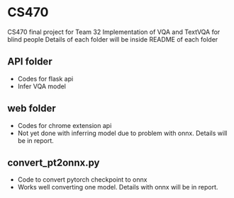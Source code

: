# CS470
CS470 final project for Team 32
Implementation of VQA and TextVQA for blind people
Details of each folder will be inside README of each folder

## API folder 
- Codes for flask api
- Infer VQA model

## web folder
- Codes for chrome extension api
- Not yet done with inferring model due to problem with onnx. Details will be in report.

## convert_pt2onnx.py
- Code to convert pytorch checkpoint to onnx
- Works well converting one model. Details with onnx will be in report.